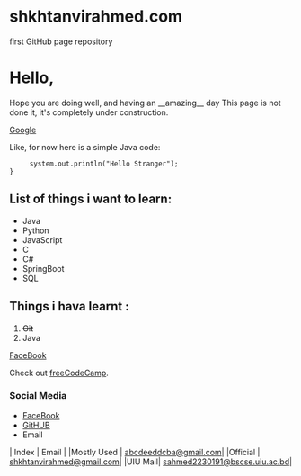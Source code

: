 # shkhtanvirahmed.com
first GitHub page repository

# Hello,

<p>Hope you are doing well, and having an __amazing__ day
This page is not done it, it's completely under construction.</p>  
  
  
  [Google](https://www.google.com/)
  
Like, for now here is a simple Java code:  
 ```public static void main(String args[])  <br>{  
      system.out.println("Hello Stranger");  
 }  
 ```  

## List of things i want to learn:

 - Java
 - Python
 - JavaScript
 - C
 - C#
 - SpringBoot
 - SQL


## Things i hava learnt :

 1. <del>Git</del>
 2. Java

[FaceBook]<p>Check out <a href="https://www.freecodecamp.org/" target="_blank" rel="noopener noreferrer">freeCodeCamp</a>.</p>
  
### Social Media

- [FaceBook][Facebook]
- [GitHUB][GitHub]
- Email

| Index | Email |
|Mostly Used | abcdeeddcba@gmail.com|
|Official | shkhtanvirahmed@gmail.com|
|UIU Mail| sahmed2230191@bscse.uiu.ac.bd|


<!-- So, links for all social media-->

[Facebook]: https://www.facebook.com/IamSkhTanvirAhmed/
[GitHub]: https://www.github.com/AhVir
